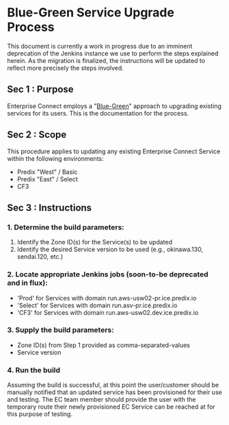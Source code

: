 <A NAME="top">
    
# Blue-Green Service Upgrade Process

This document is currently a work in progress due to an imminent deprecation of the Jenkins instance we use to perform the steps explained herein. As the migration is finalized, the instructions will be updated to reflect more precisely the steps involved.

## Sec 1 : Purpose

Enterprise Connect employs a "[Blue-Green](https://docs.cloudfoundry.org/devguide/deploy-apps/blue-green.html)" approach to upgrading existing services for its users. This is the documentation for the process.

## Sec 2 : Scope

This procedure applies to updating any existing Enterprise Connect Service within the following environments:

- Predix "West" / Basic
- Predix "East" / Select
- CF3

## Sec 3 : Instructions

### 1. Determine the build parameters:
1. Identify the Zone ID(s) for the Service(s) to be updated
2. Identify the desired Service version to be used (e.g., okinawa.130, sendai.120, etc.)

### 2. Locate appropriate Jenkins jobs (soon-to-be deprecated and in flux):
- 'Prod' for Services with domain run.aws-usw02-pr.ice.predix.io
- 'Select' for Services with domain run.asv-pr.ice.predix.io
- 'CF3' for Services with domain run.aws-usw02.dev.ice.predix.io

### 3. Supply the build parameters:
- Zone ID(s) from Step 1 provided as comma-separated-values
- Service version 

### 4. Run the build
Assuming the build is successful, at this point the user/customer should be manually notified that an updated service has been provisioned for their use and testing. The EC team member should provide the user with the temporary route their newly provisioned EC Service can be reached at for this purpose of testing.